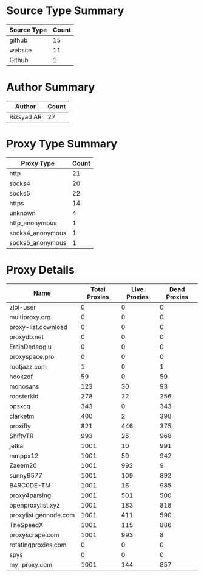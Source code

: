# Source Type Summary

| Source Type | Count |
|-------------|-------|
| github | 15 |
| website | 11 |
| Github | 1 |


# Author Summary

| Author | Count |
|--------|-------|
| Rizsyad AR | 27 |


# Proxy Type Summary

| Proxy Type | Count |
|------------|-------|
| http | 21 |
| socks4 | 20 |
| socks5 | 22 |
| https | 14 |
| unknown | 4 |
| http_anonymous | 1 |
| socks4_anonymous | 1 |
| socks5_anonymous | 1 |


# Proxy Details

| Name | Total Proxies | Live Proxies | Dead Proxies |
|------|---------------|--------------|---------------|
| zloi-user | 0 | 0 | 0 |
| multiproxy.org | 0 | 0 | 0 |
| proxy-list.download | 0 | 0 | 0 |
| proxydb.net | 0 | 0 | 0 |
| ErcinDedeoglu | 0 | 0 | 0 |
| proxyspace.pro | 0 | 0 | 0 |
| rootjazz.com | 1 | 0 | 1 |
| hookzof | 59 | 0 | 59 |
| monosans | 123 | 30 | 93 |
| roosterkid | 278 | 22 | 256 |
| opsxcq | 343 | 0 | 343 |
| clarketm | 400 | 2 | 398 |
| proxifly | 821 | 446 | 375 |
| ShiftyTR | 993 | 25 | 968 |
| jetkai | 1001 | 10 | 991 |
| mmppx12 | 1001 | 59 | 942 |
| Zaeem20 | 1001 | 992 | 9 |
| sunny9577 | 1001 | 109 | 892 |
| B4RC0DE-TM | 1001 | 16 | 985 |
| proxy4parsing | 1001 | 501 | 500 |
| openproxylist.xyz | 1001 | 183 | 818 |
| proxylist.geonode.com | 1001 | 411 | 590 |
| TheSpeedX | 1001 | 115 | 886 |
| proxyscrape.com | 1001 | 993 | 8 |
| rotatingproxies.com | 0 | 0 | 0 |
| spys | 0 | 0 | 0 |
| my-proxy.com | 1001 | 144 | 857 |
